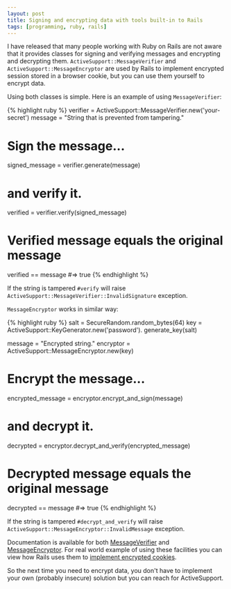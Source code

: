 ```yaml
---
layout: post
title: Signing and encrypting data with tools built-in to Rails
tags: [programming, ruby, rails]
---
```


I have released that many people working with Ruby on Rails are not aware that it provides classes for signing and verifying messages and encrypting and decrypting them. `ActiveSupport::MessageVerifier` and `ActiveSupport::MessageEncryptor` are used by Rails to implement encrypted session stored in a browser cookie, but you can use them yourself to encrypt data.

Using both classes is simple. Here is an example of using `MessageVerifier`:

{% highlight ruby %}
verifier = ActiveSupport::MessageVerifier.new('your-secret')
message = "String that is prevented from tampering."
# Sign the message...
signed_message = verifier.generate(message)
# and verify it.
verified = verifier.verify(signed_message)

# Verified message equals the original message
verified == message #=> true
{% endhighlight %}

If the string is tampered `#verify` will raise `ActiveSupport::MessageVerifier::InvalidSignature` exception.

`MessageEncryptor` works in similar way:

{% highlight ruby %}
salt  = SecureRandom.random_bytes(64)
key   = ActiveSupport::KeyGenerator.new('password').
          generate_key(salt)

message = "Encrypted string."
encryptor = ActiveSupport::MessageEncryptor.new(key)
# Encrypt the message...
encrypted_message = encryptor.encrypt_and_sign(message)
# and decrypt it.
decrypted = encryptor.decrypt_and_verify(encrypted_message)

# Decrypted message equals the original message
decrypted == message #=> true
{% endhighlight %}

If the string is tampered `#decrypt_and_verify` will raise `ActiveSupport::MessageEncryptor::InvalidMessage` exception.

Documentation is available for both [MessageVerifier](http://api.rubyonrails.org/classes/ActiveSupport/MessageVerifier.html) and [MessageEncryptor](http://api.rubyonrails.org/classes/ActiveSupport/MessageEncryptor.html). For real world example of using these facilities you can view how Rails uses them to [implement encrypted cookies](https://github.com/rails/rails/blob/c91d266cdfcdc15d101d3d4360ef6c5a730d36e9/actionpack/lib/action_dispatch/middleware/cookies.rb#L425).

So the next time you need to encrypt data, you don't have to implement your own (probably insecure) solution but you can reach for ActiveSupport.
